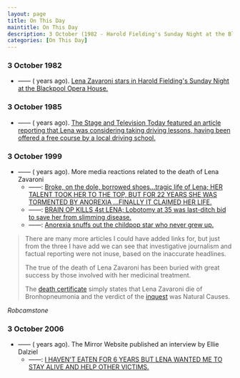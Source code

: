 ```yaml
---
layout: page
title: On This Day
maintitle: On This Day
description: 3 October (1982 - Harold Fielding's Sunday Night at the Blackpool Opera House. 1985 - The Stage and Television Today. 1999 - Media links related to the death of Lena Zavaroni.)
categories: [On This Day]
---
```


### 3 October 1982
* —— (<span id="age1"></span> years ago). [Lena Zavaroni stars in Harold Fielding's Sunday Night at the Blackpool Opera House.](/theatre/harold%20fielding/blackpool%20opera%20house/1982/10/03/harold-fieldings-sunday-night-at-the-blackpool-opera-house.html)

### 3 October 1985
* —— (<span id="age2"></span> years ago). [The Stage and Television Today featured an article reporting that Lena was considering taking driving lessons, having been offered a free course by a local driving school.](/the%20stage%20and%20television%20today/1985/10/03/the-stage-and-television-today.html)

### 3 October 1999
* —— (<span id="age3"></span> years ago). More media reactions related to the death of Lena Zavaroni
   * ——: [Broke, on the dole, borrowed shoes...tragic life of Lena; HER TALENT TOOK HER TO THE TOP, BUT FOR 22 YEARS SHE WAS TORMENTED BY ANOREXIA ...FINALLY IT CLAIMED HER LIFE.](https://www.thefreelibrary.com/Broke%2c+on+the+dole%2c+borrowed+shoes...tragic+life+of+Lena%3b+HER+TALENT...-a060151957)
   * ——: [BRAIN OP KILLS 4st LENA; Lobotomy at 35 was last-ditch bid to save her from slimming disease.](https://www.thefreelibrary.com/BRAIN+OP+KILLS+4st+LENA%3b+Lobotomy+at+35+was+last-ditch+bid+to+save...-a060148447)
   * ——: [Anorexia snuffs out the childpop star who never grew up.](https://www.theguardian.com/uk/1999/oct/03/vanessathorpe.theobserver)

> There are many more articles I could have added links for, but just from the three I have add we can see that investigative journalism and factual reporting were not inuse, based on the inaccurate headlines.
>
> The true of the death of Lena Zavaroni has been buried with great success by those involved with her medicinal treatment.
>
> The [death certificate](/public%20records/1999/12/15/death-certificates.html) simply states that Lena Zavaroni die of Bronhopneumonia and the verdict of the [inquest](/biography/lena-zavaroni#inquest) was Natural Causes.

<cite>Robcamstone</cite>

### 3 October 2006
* —— (<span id="age4"></span> years ago). The Mirror Website published an interview by Ellie Dalziel
   * ——: [I HAVEN'T EATEN FOR 6 YEARS BUT LENA WANTED ME TO STAY ALIVE AND HELP OTHER VICTIMS.](https://www.mirror.co.uk/news/uk-news/i-havent-eaten-for-6-years-but-lena-702767#.U-XrC2OKySo)

<!-- Script for calculating number of years ago -->
<script>
var dob = '19821003';
var year = Number(dob.substr(0, 4));
var month = Number(dob.substr(4, 2)) - 1;
var day = Number(dob.substr(6, 2));
var today = new Date();
var age1 = today.getFullYear() - year;
if (today.getMonth() < month || (today.getMonth() == month && today.getDate() < day)) {
age1--;
}
document.getElementById("age1").innerHTML=age1;

var dob = '19851003';
var year = Number(dob.substr(0, 4));
var month = Number(dob.substr(4, 2)) - 1;
var day = Number(dob.substr(6, 2));
var today = new Date();
var age2 = today.getFullYear() - year;
if (today.getMonth() < month || (today.getMonth() == month && today.getDate() < day)) {
age2--;
}
document.getElementById("age2").innerHTML=age2;

var dob = '19991003';
var year = Number(dob.substr(0, 4));
var month = Number(dob.substr(4, 2)) - 1;
var day = Number(dob.substr(6, 2));
var today = new Date();
var age3 = today.getFullYear() - year;
if (today.getMonth() < month || (today.getMonth() == month && today.getDate() < day)) {
age3--;
}
document.getElementById("age3").innerHTML=age3;

var dob = '20061003';
var year = Number(dob.substr(0, 4));
var month = Number(dob.substr(4, 2)) - 1;
var day = Number(dob.substr(6, 2));
var today = new Date();
var age4 = today.getFullYear() - year;
if (today.getMonth() < month || (today.getMonth() == month && today.getDate() < day)) {
age4--;
}
document.getElementById("age4").innerHTML=age4;
</script>

